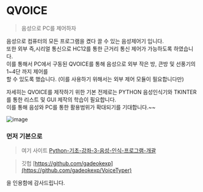 # QVOICE
> 음성으로 PC를 제어하자  

음성으로 컴퓨터의 모든 프로그램을 켰다 끌 수 있는 음성제어기 입니다.  
또한 외부 즉,시리얼 통신으로 HC12를 통한 근거리 통신 제어가 가능하도록 하였습니다.  
이를 통해서 PC에서 구동된 QVOICE를 통해 음성으로 외부 작은 방, 큰방 및 선풍기의 1~4단 까지 제어를  
할 수 있도록 했습니다. (이를 사용하기 위해서는 외부 제어 모듈이 필요합니다만)  

자세히는 QVOICE를 제작하기 위한 기본 전제로는 PYTHON 음성인식기와 TKINTER 를 통한 리스트 및 GUI 제작의 학습이 필요합니다.  
이를 통해 음성와 PC를 통한 활용범위가 확대되기를 기대합니다.~~  

![image](https://user-images.githubusercontent.com/15701294/195753115-290c568c-c15e-4223-8327-198f2a5dbe51.png)  

### 먼저 기본으로   
>여기 사이트 [Python-기초-강좌-3-음성-인식-프로그램-개괄](https://acknowledge.tistory.com/entry/Python-%EA%B8%B0%EC%B4%88-%EA%B0%95%EC%A2%8C-3-%EC%9D%8C%EC%84%B1-%EC%9D%B8%EC%8B%9D-%ED%94%84%EB%A1%9C%EA%B7%B8%EB%9E%A8-%EA%B0%9C%EA%B4%84)  

>깃헙 [https://github.com/gadeokexp](https://github.com/gadeokexp/VoiceTyper)  

을 인용함에 감사드립니다.  

